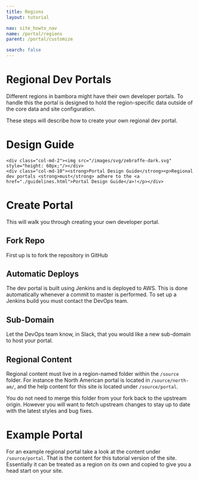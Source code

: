```yaml
---
title: Regions
layout: tutorial

nav: site_howto_nav
name: /portal/regions
parent: /portal/customize

search: false
---
```


<h1 class="js-toc-ignore">Regional Dev Portals</h1>

Different regions in bambora might have their own developer portals. To handle this the portal is designed to hold the region-specific data outside of the core data and site configuration.

These steps will describe how to create your own regional dev portal.

# Design Guide

<div class="message row">
    
    <div class="col-md-2"><img src="/images/svg/zebraffe-dark.svg" style="height: 60px;"/></div>
    <div class="col-md-10"><strong>Portal Design Guide</strong><p>Regional dev portals <strong>must</strong> adhere to the <a href="./guidelines.html">Portal Design Guide</a>!</p></div>
</div>


# Create Portal

This will walk you through creating your own developer portal.

## Fork Repo

First up is to fork the repository in GitHub

## Automatic Deploys

The dev portal is built using Jenkins and is deployed to AWS. This is done automatically whenever a commit to master is performed. To set up a Jenkins build you must contact the DevOps team.

## Sub-Domain

Let the DevOps team know, in Slack, that you would like a new sub-domain to host your portal.

## Regional Content

Regional content must live in a region-named folder within the `/source` folder. For instance the North American portal is located in `/source/north-am/`, and the help content for this site is located under `/source/portal`.

You do not need to merge this folder from your fork back to the upstream origin. However you will want to fetch upstream changes to stay up to date with the latest styles and bug fixes.

# Example Portal

For an example regional portal take a look at the content under `/source/portal`. That is the content for this tutorial version of the site. Essentially it can be treated as a region on its own and copied to give you a head start on your site.

